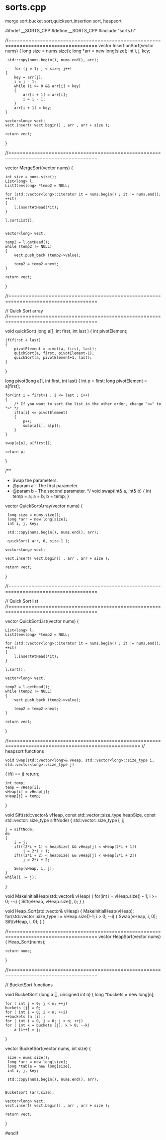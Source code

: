 # sorts.cpp
merge sort,bucket sort,quicksort,insertion sort, heapsort

#ifndef __SORTS_CPP
#define __SORTS_CPP
#include "sorts.h"

//=====================================================================================
vector<long> InsertionSort(vector<long> nums)
{
     long size = nums.size();
     long *arr = new long[size];
     int i, j, key;
     
     std::copy(nums.begin(), nums.end(), arr);
     
        for (j = 1; j < size; j++)
    {
        key = arr[j];
        i = j - 1;
        while (i >= 0 && arr[i] > key)
        {
            arr[i + 1] = arr[i];
            i = i - 1;
        }
        arr[i + 1] = key;
    }
    
    vector<long> vect;
    vect.insert( vect.begin() , arr , arr + size );
    
    return vect; 
     
     
}


//=====================================================================================



vector<long> MergeSort(vector<long> nums)
{
    
    
    int size = nums.size();
    List<long> l;
    ListItem<long> *temp2 = NULL;
    
    for (std::vector<long>::iterator it = nums.begin() ; it != nums.end(); ++it)
    {
        l.insertAtHead(*it);
    }

    l.sortList();

    
    vector<long> vect;
    
    temp2 = l.getHead();
    while (temp2 != NULL)
    {
        vect.push_back (temp2->value);
        
        temp2 = temp2->next;
    }
    
    return vect;    
}

//=====================================================================================

// Quick Sort array
//=====================================================================================
    


void quickSort( long a[], int first, int last ) 
{
    int pivotElement;
 
    if(first < last)
    {
        pivotElement = pivot(a, first, last);
        quickSort(a, first, pivotElement-1);
        quickSort(a, pivotElement+1, last);
    }
}
 

long pivot(long a[], int first, int last) 
{
    int  p = first;
    long pivotElement = a[first];
 
    for(int i = first+1 ; i <= last ; i++)
    {
        /* If you want to sort the list in the other order, change "<=" to ">" */
        if(a[i] <= pivotElement)
        {
            p++;
            swap(a[i], a[p]);
        }
    }
 
    swap(a[p], a[first]);
 
    return p;
}
 
 
/**
 * Swap the parameters.
 * @param a - The first parameter.
 * @param b - The second parameter.
*/
void swap(int& a, int& b)
{
    int temp = a;
    a = b;
    b = temp;
}
 

vector<long> QuickSortArray(vector<long> nums)
{
	
	 long size = nums.size();
     long *arr = new long[size];
     int i, j, key;
     
     std::copy(nums.begin(), nums.end(), arr);
     
     quickSort( arr, 0, size-1 );
  
    vector<long> vect;
    
    vect.insert( vect.begin() , arr , arr + size );
    
    return vect; 
     
	
	
}

//=====================================================================================

// Quick Sort list
//=====================================================================================
    
vector<long> QuickSortList(vector<long> nums)
{

    List<long> l;
    ListItem<long> *temp2 = NULL;
    
    for (std::vector<long>::iterator it = nums.begin() ; it != nums.end(); ++it)
    {
        l.insertAtHead(*it);
    }
    
    l.sort();
    
    vector<long> vect;
    
    temp2 = l.getHead();
    while (temp2 != NULL)
    {
        vect.push_back (temp2->value);
        
        temp2 = temp2->next;
    }
    
    return vect;
    
    
}

//====================================================================================================
// heapsort functions

    void Swap(std::vector<long>& vHeap, std::vector<long>::size_type i, std::vector<long>::size_type j)
{
    if(i == j)
        return;
 
    int temp;
    temp = vHeap[i];
    vHeap[i] = vHeap[j];
    vHeap[j] = temp;
}

 
void Sift(std::vector<long>& vHeap, const std::vector<long>::size_type heapSize, const std::vector<long>::size_type siftNode)
{
    std::vector<long>::size_type i, j;
 
    j = siftNode;
    do
    {
        i = j;
        if(((2*i + 1) < heapSize) && vHeap[j] < vHeap[2*i + 1])
            j = 2*i + 1;
        if(((2*i + 2) < heapSize) && vHeap[j] < vHeap[2*i + 2])
            j = 2*i + 2;
 
        Swap(vHeap, i, j);
    }
    while(i != j);
}
 
void MakeInitialHeap(std::vector<long>& vHeap)
{
    for(int i = vHeap.size() - 1; i >= 0; --i)
    {
        Sift(vHeap, vHeap.size(), i);
    }
}
 
void Heap_Sort(std::vector<long>& vHeap)
{
    MakeInitialHeap(vHeap);
    for(std::vector<long>::size_type i = vHeap.size()-1; i > 0; --i)
    {
        Swap(vHeap, i, 0);
        Sift(vHeap, i, 0);
    }
}




//=====================================================================================
vector<long> HeapSort(vector<long> nums)
{
    Heap_Sort(nums);
    
    return nums;
}


//=====================================================================================

//  BucketSort functions


void BucketSort (long a [], unsigned int n)
{
     long *buckets = new long[n];

    for ( int j = 0; j < n; ++j)
    buckets [j] = 0;
    for ( int i = 0; i < n; ++i)
    ++buckets [a [i]];
    for ( int i = 0, j = 0; j < n; ++j)
    for ( int k = buckets [j]; k > 0; --k)
        a [i++] = j;
}


vector<long> BucketSort(vector<long> nums, int size)
{
    
     size = nums.size();
     long *arr = new long[size];
     long *table = new long[size];
     int i, j, key;
     
     std::copy(nums.begin(), nums.end(), arr);

	
    BucketSort (arr,size);
    
    vector<long> vect;
    vect.insert( vect.begin() , arr , arr + size );
    
    return vect; 

     
}

#endif
